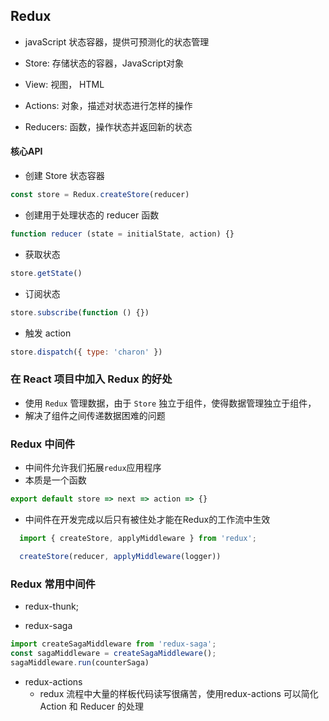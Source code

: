 ## Redux

+ javaScript 状态容器，提供可预测化的状态管理

+ Store: 存储状态的容器，JavaScript对象
+ View: 视图， HTML 
+ Actions: 对象，描述对状态进行怎样的操作
+ Reducers: 函数，操作状态并返回新的状态


#### 核心API
+ 创建 Store 状态容器
```js
const store = Redux.createStore(reducer)
```

+ 创建用于处理状态的 reducer 函数
```js
function reducer (state = initialState, action) {}
``` 
+ 获取状态
```js
store.getState()
```

+ 订阅状态
```js
store.subscribe(function () {})
```

+ 触发 action
```js
store.dispatch({ type: 'charon' })
```


### 在 React 项目中加入 Redux 的好处

+ 使用 `Redux` 管理数据，由于 `Store` 独立于组件，使得数据管理独立于组件，
+ 解决了组件之间传递数据困难的问题


### Redux 中间件

+ 中间件允许我们拓展`redux`应用程序
+ 本质是一个函数

```js
export default store => next => action => {}
```

+ 中间件在开发完成以后只有被住处才能在Redux的工作流中生效
```js
  import { createStore, applyMiddleware } from 'redux';

  createStore(reducer, applyMiddleware(logger))
```


### Redux 常用中间件

+ redux-thunk;

+ redux-saga

```js
import createSagaMiddleware from 'redux-saga';
const sagaMiddleware = createSagaMiddleware();
sagaMiddleware.run(counterSaga)
```

+ redux-actions
  + redux 流程中大量的样板代码读写很痛苦，使用redux-actions 可以简化 Action 和 Reducer 的处理
